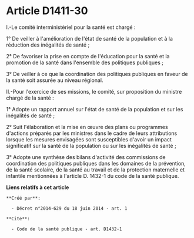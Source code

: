 # Article D1411-30

I.-Le comité interministériel pour la santé est chargé : 

1° De veiller à l'amélioration de l'état de santé de la population et à la réduction des inégalités de santé ; 

2° De favoriser la prise en compte de l'éducation pour la santé et la promotion de la santé dans l'ensemble des politiques
publiques ; 

3° De veiller à ce que la coordination des politiques publiques en faveur de la santé soit assurée au niveau régional. 

II.-Pour l'exercice de ses missions, le comité, sur proposition du ministre chargé de la santé : 

1° Adopte un rapport annuel sur l'état de santé de la population et sur les inégalités de santé ; 

2° Suit l'élaboration et la mise en œuvre des plans ou programmes d'actions préparés par les ministres dans le cadre de leurs
attributions lorsque les mesures envisagées sont susceptibles d'avoir un impact significatif sur la santé de la population ou
sur les inégalités de santé ; 

3° Adopte une synthèse des bilans d'activité des commissions de coordination des politiques publiques dans les domaines de la
prévention, de la santé scolaire, de la santé au travail et de la protection maternelle et infantile mentionnées à l'article
D. 1432-1 du code de la santé publique.

**Liens relatifs à cet article**

	**Créé par**:

	  - Décret n°2014-629 du 18 juin 2014 - art. 1

	**Cite**:

	  - Code de la santé publique - art. D1432-1
